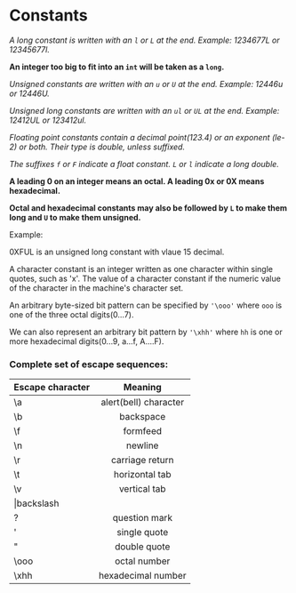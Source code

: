 # Constants

_A long constant is written with an `l` or `L` at the end. Example: 1234677L or 12345677l._

**An integer too big to fit into an `int` will be taken as a `long`.**

_Unsigned constants are written with an `u` or `U` at the end. Example:  12446u or 12446U._

_Unsigned long constants are written with an `ul` or `UL` at the end. Example:  12412UL or 123412ul._

_Floating point constants contain a decimal point(123.4) or an exponent (le-2) or both. Their type is double, unless suffixed._


_The suffixes `f` or `F` indicate a float constant. `L` or `l` indicate a long double._


**A leading 0 on an integer means an octal. A leading 0x or 0X means hexadecimal.**

**Octal and hexadecimal constants may also be followed by `L` to make them long and `U` to make them unsigned.**

Example:

0XFUL is an unsigned long constant with vlaue 15 decimal.


A character constant is an integer written as one character within single quotes, such as 'x'. The value of a character constant if the numeric value of the character in the machine's character set.

An arbitrary byte-sized bit pattern can be specified by `'\ooo'` where `ooo` is one of the three octal digits(0...7).

We can also represent an arbitrary bit pattern by `'\xhh'` where `hh` is one or more hexadecimal digits(0...9, a...f, A....F).


### Complete set of escape sequences:

|Escape character|Meaning|
|:---------------|:-----:|
|\a|alert(bell) character|
|\b|backspace|
|\f|formfeed|
|\n|newline|
|\r|carriage return|
|\t|horizontal tab|
|\v|vertical tab|
|\\|backslash|
|\?|question mark|
|\'|single quote|
|\"|double quote|
|\ooo|octal number|
|\xhh|hexadecimal number|
